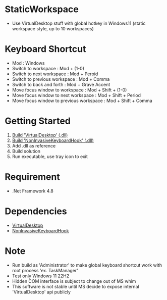 # StaticWorkspace
- Use VirtualDesktop stuff with global hotkey in Windows11 (static workspace style, up to 10 workspaces)

# Keyboard Shortcut
- Mod : Windows
- Switch to workspace : Mod + (1-0)
- Switch to next workspace : Mod + Peroid
- Switch to previous workspace : Mod + Comma
- Switch to back and forth : Mod + Grave Accent
- Move focus window to workspace : Mod + Shift + (1-0)
- Move focus window to next workspace : Mod + Shift + Period
- Move focus window to previous workspace : Mod + Shift + Comma

# Getting Started
1) [Build 'VirtualDesktop' (.dll)](https://github.com/CSaratakij/VirtualDesktop/tree/feature-win11-library)
2) [Build 'NonInvasiveKeyboardHook' (.dll)](https://github.com/CSaratakij/NonInvasiveKeyboardHook/tree/hotfix-netframework-48-library)
3) Add .dll as reference
4) Build solution
5) Run executable, use tray icon to exit

# Requirement
- .Net Framework 4.8

# Dependencies
- [VirtualDesktop](https://github.com/MScholtes/VirtualDesktop)
- [NonInvasiveKeyboardHook](https://github.com/kfirprods/NonInvasiveKeyboardHook)

# Note
- Run build as 'Administrator' to make global keyboard shortcut work with root process 'ex. TaskManager'
- Test only Windows 11 22H2
- Hidden COM interface is subject to change out of MS whim
- This software is not stable until MS decide to expose internal 'VirtualDesktop' api publicly
